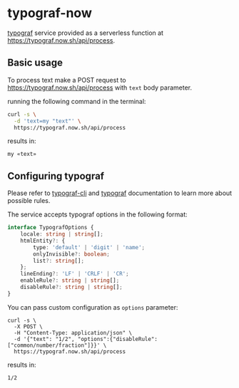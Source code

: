 # typograf-now
[typograf](https://github.com/typograf/typograf) service provided as a serverless function at https://typograf.now.sh/api/process.

## Basic usage
To process text make a POST request to https://typograf.now.sh/api/process with `text` body parameter.

running the following command in the terminal:
```bash
curl -s \
  -d 'text=my "text"' \
  https://typograf.now.sh/api/process
```

results in:
```
my «text»
```

## Configuring typograf
Please refer to [typograf-cli](https://github.com/typograf/typograf-cli#%D0%BA%D0%BE%D0%BD%D1%84%D0%B8%D0%B3%D1%83%D1%80%D0%B0%D1%86%D0%B8%D0%BE%D0%BD%D0%BD%D1%8B%D0%B9-%D1%84%D0%B0%D0%B9%D0%BB) and [typograf](https://github.com/typograf/typograf/blob/dev/docs/RULES.en-US.md) documentation to learn more about possible rules.

The service accepts typograf options in the following format:
```ts
interface TypografOptions {
    locale: string | string[];
    htmlEntity?: {
        type: 'default' | 'digit' | 'name';
        onlyInvisible?: boolean;
        list?: string[];
    };
    lineEnding?: 'LF' | 'CRLF' | 'CR';
    enableRule?: string | string[];
    disableRule?: string | string[];
}
```

You can pass custom configuration as `options` parameter:
```
curl -s \
  -X POST \
  -H "Content-Type: application/json" \
  -d '{"text": "1/2", "options":{"disableRule": ["common/number/fraction"]}}' \
  https://typograf.now.sh/api/process
```

results in:
```
1/2
```
